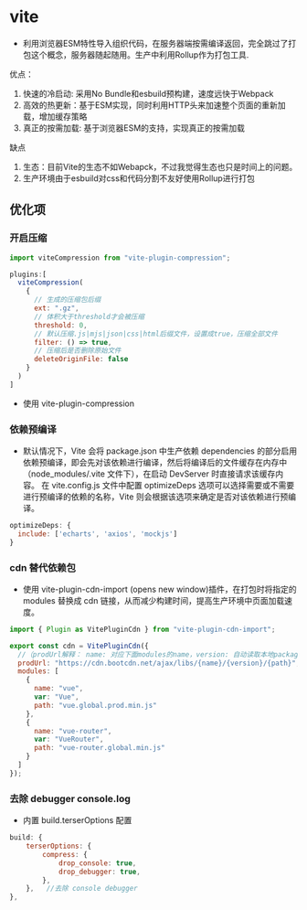 # vite

- 利用浏览器ESM特性导入组织代码，在服务器端按需编译返回，完全跳过了打包这个概念，服务器随起随用。生产中利用Rollup作为打包工具.

优点：

1. 快速的冷启动: 采用No Bundle和esbuild预构建，速度远快于Webpack
2. 高效的热更新：基于ESM实现，同时利用HTTP头来加速整个页面的重新加载，增加缓存策略
3. 真正的按需加载: 基于浏览器ESM的支持，实现真正的按需加载

缺点

1. 生态：目前Vite的生态不如Webapck，不过我觉得生态也只是时间上的问题。
2. 生产环境由于esbuild对css和代码分割不友好使用Rollup进行打包

## 优化项

### 开启压缩

```js
import viteCompression from "vite-plugin-compression";

plugins:[
  viteCompression(
    {
      // 生成的压缩包后缀
      ext: ".gz",
      // 体积大于threshold才会被压缩
      threshold: 0,
      // 默认压缩.js|mjs|json|css|html后缀文件，设置成true，压缩全部文件
      filter: () => true,
      // 压缩后是否删除原始文件
      deleteOriginFile: false
    }
  )
]
```

- 使用 vite-plugin-compression

### 依赖预编译

- 默认情况下，Vite 会将 package.json 中生产依赖 dependencies 的部分启用依赖预编译，即会先对该依赖进行编译，然后将编译后的文件缓存在内存中（node_modules/.vite 文件下），在启动 DevServer 时直接请求该缓存内容。
在 vite.config.js 文件中配置 optimizeDeps 选项可以选择需要或不需要进行预编译的依赖的名称，Vite 则会根据该选项来确定是否对该依赖进行预编译。

```js
optimizeDeps: {
  include: ['echarts', 'axios', 'mockjs']
}
```

### cdn 替代依赖包

- 使用 vite-plugin-cdn-import (opens new window)插件，在打包时将指定的 modules 替换成 cdn 链接，从而减少构建时间，提高生产环境中页面加载速度。

```js
import { Plugin as VitePluginCdn } from "vite-plugin-cdn-import";

export const cdn = VitePluginCdn({
  //（prodUrl解释： name: 对应下面modules的name，version: 自动读取本地package.json中dependencies依赖中对应包的版本号，path: 对应下面modules的path，当然也可写完整路径，会替换prodUrl）
  prodUrl: "https://cdn.bootcdn.net/ajax/libs/{name}/{version}/{path}",
  modules: [
    {
      name: "vue",
      var: "Vue",
      path: "vue.global.prod.min.js"
    },
    {
      name: "vue-router",
      var: "VueRouter",
      path: "vue-router.global.min.js"
    }
  ]
});
```

### 去除 debugger console.log

- 内置 build.terserOptions 配置

```js
build: {
    terserOptions: {   
        compress: { 
            drop_console: true,
            drop_debugger: true, 
        },
    },   //去除 console debugger
},
```
